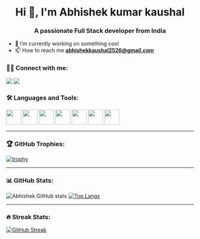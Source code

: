 <h1 align="center">Hi 👋, I'm Abhishek kumar kaushal</h1>
<h3 align="center">A passionate Full Stack developer from India</h3>

- 🔭 I’m currently working on something cool  
- 📫 How to reach me **abhishekkaushal2526@gmail.com**

### 🧑‍💻 Connect with me:
<p align="left">
  <a href="https://twitter.com/your_handle" target="blank"><img src="https://img.shields.io/badge/Twitter-1DA1F2?style=for-the-badge&logo=twitter&logoColor=white"/></a>
  <a href="https://linkedin.com/in/your_username" target="blank"><img src="https://img.shields.io/badge/LinkedIn-0077B5?style=for-the-badge&logo=linkedin&logoColor=white"/></a>
</p>

### 🛠️ Languages and Tools:
<p align="left">
  <img src="https://cdn.jsdelivr.net/gh/devicons/devicon/icons/javascript/javascript-original.svg" width="40"/>
  <img src="https://cdn.jsdelivr.net/gh/devicons/devicon/icons/typescript/typescript-original.svg" width="40"/>
  <img src="https://cdn.jsdelivr.net/gh/devicons/devicon/icons/react/react-original.svg" width="40"/>
  <img src="https://cdn.jsdelivr.net/gh/devicons/devicon/icons/nodejs/nodejs-original.svg" width="40"/>
  <img src="https://cdn.jsdelivr.net/gh/devicons/devicon/icons/mongodb/mongodb-original.svg" width="40"/>
  <img src="https://cdn.jsdelivr.net/gh/devicons/devicon/icons/express/express-original.svg" width="40"/>
  <img src="https://cdn.jsdelivr.net/gh/devicons/devicon/icons/docker/docker-original.svg" width="40"/>
  <!-- Add more icons as needed -->
</p>

---

### 🏆 GitHub Trophies:
[![trophy](https://github-profile-trophy.vercel.app/?username=kaushalji451)](https://github.com/kaushalji451/github-profile-trophy)


---

### 📊 GitHub Stats:
![Abhishek GitHub stats](https://github-readme-stats.vercel.app/api?username=kaushalji451&show_icons=true&theme=tokyonight)
[![Top Langs](https://github-readme-stats.vercel.app/api/top-langs/?username=kaushalji451&layout=compact&theme=tokyonight)](https://github.com/your_username)

---

### 🔥 Streak Stats:
[![GitHub Streak](https://streak-stats.demolab.com/?user=kaushalji451&theme=tokyonight)](https://git.io/streak-stats)
